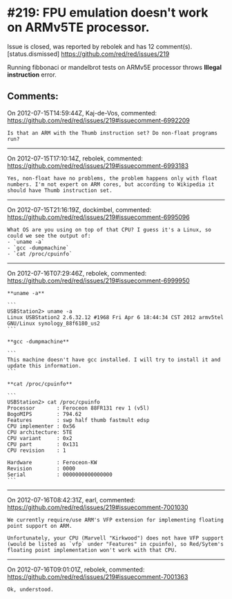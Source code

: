 
#219: FPU emulation doesn't work on ARMv5TE processor.
================================================================================
Issue is closed, was reported by rebolek and has 12 comment(s).
[status.dismissed]
<https://github.com/red/red/issues/219>

Running fibbonaci or mandelbrot tests on ARMv5E processor throws **Illegal instruction** error.



Comments:
--------------------------------------------------------------------------------

On 2012-07-15T14:59:44Z, Kaj-de-Vos, commented:
<https://github.com/red/red/issues/219#issuecomment-6992209>

    Is that an ARM with the Thumb instruction set? Do non-float programs run?

--------------------------------------------------------------------------------

On 2012-07-15T17:10:14Z, rebolek, commented:
<https://github.com/red/red/issues/219#issuecomment-6993183>

    Yes, non-float have no problems, the problem happens only with float numbers. I'm not expert on ARM cores, but according to Wikipedia it should have Thumb instruction set.

--------------------------------------------------------------------------------

On 2012-07-15T21:16:19Z, dockimbel, commented:
<https://github.com/red/red/issues/219#issuecomment-6995096>

    What OS are you using on top of that CPU? I guess it's a Linux, so could we see the output of:
    - `uname -a`
    - `gcc -dumpmachine`
    - `cat /proc/cpuinfo`

--------------------------------------------------------------------------------

On 2012-07-16T07:29:46Z, rebolek, commented:
<https://github.com/red/red/issues/219#issuecomment-6999950>

    **uname -a**
    
    ```
    USBStation2> uname -a
    Linux USBStation2 2.6.32.12 #1968 Fri Apr 6 18:44:34 CST 2012 armv5tel GNU/Linux synology_88f6180_us2
    ```
    
    **gcc -dumpmachine**
    
    ```
    This machine doesn't have gcc installed. I will try to install it and update this information.
    ```
    
    **cat /proc/cpuinfo**
    
    ```
    USBStation2> cat /proc/cpuinfo
    Processor       : Feroceon 88FR131 rev 1 (v5l)
    BogoMIPS        : 794.62
    Features        : swp half thumb fastmult edsp
    CPU implementer : 0x56
    CPU architecture: 5TE
    CPU variant     : 0x2
    CPU part        : 0x131
    CPU revision    : 1
    
    Hardware        : Feroceon-KW
    Revision        : 0000
    Serial          : 0000000000000000
    ```

--------------------------------------------------------------------------------

On 2012-07-16T08:42:31Z, earl, commented:
<https://github.com/red/red/issues/219#issuecomment-7001030>

    We currently require/use ARM's VFP extension for implementing floating point support on ARM.
    
    Unfortunately, your CPU (Marvell "Kirkwood") does not have VFP support (would be listed as `vfp` under "Features" in cpuinfo), so Red/Sytem's floating point implementation won't work with that CPU.

--------------------------------------------------------------------------------

On 2012-07-16T09:01:01Z, rebolek, commented:
<https://github.com/red/red/issues/219#issuecomment-7001363>

    Ok, understood.

